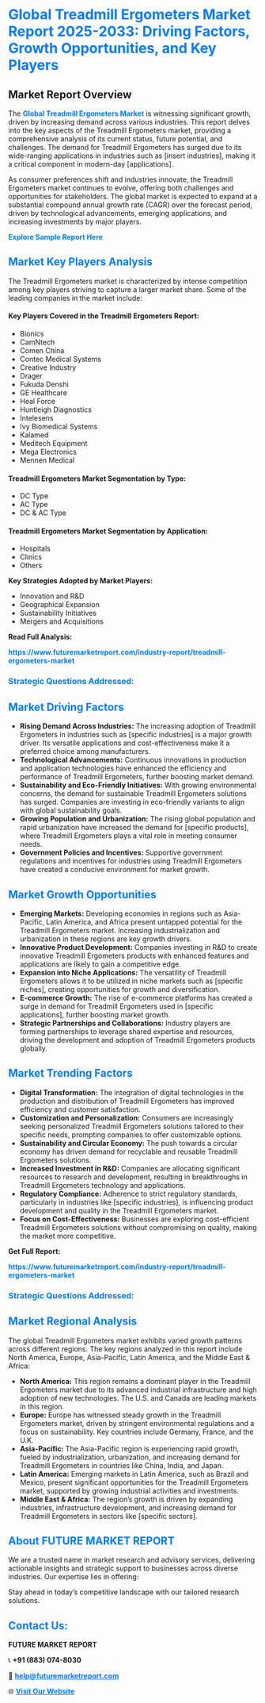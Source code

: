 <h1 style="color: #007BFF;">Global Treadmill Ergometers Market Report 2025-2033: Driving Factors, Growth Opportunities, and Key Players</h1>

<section id="overview">
<h2>Market Report Overview</h2>
<p>The <a href="https://www.futuremarketreport.com/industry-report/treadmill-ergometers-market" style="color: #007BFF; text-decoration: none;"><strong>Global Treadmill Ergometers Market</strong></a> is witnessing significant growth, driven by increasing demand across various industries. This report delves into the key aspects of the Treadmill Ergometers market, providing a comprehensive analysis of its current status, future potential, and challenges. The demand for Treadmill Ergometers has surged due to its wide-ranging applications in industries such as [insert industries], making it a critical component in modern-day [applications].</p>
<p>As consumer preferences shift and industries innovate, the Treadmill Ergometers market continues to evolve, offering both challenges and opportunities for stakeholders. The global market is expected to expand at a substantial compound annual growth rate (CAGR) over the forecast period, driven by technological advancements, emerging applications, and increasing investments by major players.</p>
</section>

<section id="overview">
<p><a href="https://www.futuremarketreport.com/request-sample/reportId=36080" style="color: #007BFF; text-decoration: none;"><strong>Explore Sample Report Here</strong></a></p>
</section>

<section id="key-players">
<h2 style="color: #007BFF;">Market Key Players Analysis</h2>
<p>The Treadmill Ergometers market is characterized by intense competition among key players striving to capture a larger market share. Some of the leading companies in the market include:</p>
<h4>Key Players Covered in the Treadmill Ergometers Report:</h4>
<ul><li>Bionics</li><li>CamNtech</li><li>Comen China</li><li>Contec Medical Systems</li><li>Creative Industry</li><li>Drager</li><li>Fukuda Denshi</li><li>GE Healthcare</li><li>Heal Force</li><li>Huntleigh Diagnostics</li><li>Intelesens</li><li>Ivy Biomedical Systems</li><li>Kalamed</li><li>Meditech Equipment</li><li>Mega Electronics</li><li>Mennen Medical</li></ul>
<h4>Treadmill Ergometers Market Segmentation by Type:</h4>
<ul><li>DC Type</li><li>AC Type</li><li>DC &amp; AC Type</li></ul>

<h4>Treadmill Ergometers Market Segmentation by Application:</h4>
<ul><li>Hospitals</li><li>Clinics</li><li>Others</li></ul>
<p><strong>Key Strategies Adopted by Market Players:</strong></p>
<ul>
<li>Innovation and R&D</li>
<li>Geographical Expansion</li>
<li>Sustainability Initiatives</li>
<li>Mergers and Acquisitions</li>
</ul>
</section>

<section>
<p><strong>Read Full Analysis: </strong></p><a href="https://www.futuremarketreport.com/industry-report/treadmill-ergometers-market" style="color: #007BFF; text-decoration: none;"><strong>https://www.futuremarketreport.com/industry-report/treadmill-ergometers-market</strong></a>
<h3 style="color: #007BFF;">Strategic Questions Addressed:</h3>
</section>

<section id="driving-factors">
<h2 style="color: #007BFF;">Market Driving Factors</h2>
<ul>
<li><strong>Rising Demand Across Industries:</strong> The increasing adoption of Treadmill Ergometers in industries such as [specific industries] is a major growth driver. Its versatile applications and cost-effectiveness make it a preferred choice among manufacturers.</li>
<li><strong>Technological Advancements:</strong> Continuous innovations in production and application technologies have enhanced the efficiency and performance of Treadmill Ergometers, further boosting market demand.</li>
<li><strong>Sustainability and Eco-Friendly Initiatives:</strong> With growing environmental concerns, the demand for sustainable Treadmill Ergometers solutions has surged. Companies are investing in eco-friendly variants to align with global sustainability goals.</li>
<li><strong>Growing Population and Urbanization:</strong> The rising global population and rapid urbanization have increased the demand for [specific products], where Treadmill Ergometers plays a vital role in meeting consumer needs.</li>
<li><strong>Government Policies and Incentives:</strong> Supportive government regulations and incentives for industries using Treadmill Ergometers have created a conducive environment for market growth.</li>
</ul>
</section>

<section id="growth-opportunities">
<h2 style="color: #007BFF;">Market Growth Opportunities</h2>
<ul>
<li><strong>Emerging Markets:</strong> Developing economies in regions such as Asia-Pacific, Latin America, and Africa present untapped potential for the Treadmill Ergometers market. Increasing industrialization and urbanization in these regions are key growth drivers.</li>
<li><strong>Innovative Product Development:</strong> Companies investing in R&D to create innovative Treadmill Ergometers products with enhanced features and applications are likely to gain a competitive edge.</li>
<li><strong>Expansion into Niche Applications:</strong> The versatility of Treadmill Ergometers allows it to be utilized in niche markets such as [specific niches], creating opportunities for growth and diversification.</li>
<li><strong>E-commerce Growth:</strong> The rise of e-commerce platforms has created a surge in demand for Treadmill Ergometers used in [specific applications], further boosting market growth.</li>
<li><strong>Strategic Partnerships and Collaborations:</strong> Industry players are forming partnerships to leverage shared expertise and resources, driving the development and adoption of Treadmill Ergometers products globally.</li>
</ul>
</section>

<section id="trending-factors">
<h2 style="color: #007BFF;">Market Trending Factors</h2>
<ul>
<li><strong>Digital Transformation:</strong> The integration of digital technologies in the production and distribution of Treadmill Ergometers has improved efficiency and customer satisfaction.</li>
<li><strong>Customization and Personalization:</strong> Consumers are increasingly seeking personalized Treadmill Ergometers solutions tailored to their specific needs, prompting companies to offer customizable options.</li>
<li><strong>Sustainability and Circular Economy:</strong> The push towards a circular economy has driven demand for recyclable and reusable Treadmill Ergometers solutions.</li>
<li><strong>Increased Investment in R&D:</strong> Companies are allocating significant resources to research and development, resulting in breakthroughs in Treadmill Ergometers technology and applications.</li>
<li><strong>Regulatory Compliance:</strong> Adherence to strict regulatory standards, particularly in industries like [specific industries], is influencing product development and quality in the Treadmill Ergometers market.</li>
<li><strong>Focus on Cost-Effectiveness:</strong> Businesses are exploring cost-efficient Treadmill Ergometers solutions without compromising on quality, making the market more competitive.</li>
</ul>
</section>

<section>
<p><strong>Get Full Report: </strong></p><a href="https://www.futuremarketreport.com/industry-report/treadmill-ergometers-market" style="color: #007BFF; text-decoration: none;"><strong>https://www.futuremarketreport.com/industry-report/treadmill-ergometers-market</strong></a>
<h3 style="color: #007BFF;">Strategic Questions Addressed:</h3>
</section>


<section id="regional-analysis">
<h2 style="color: #007BFF;">Market Regional Analysis</h2>
<p>The global Treadmill Ergometers market exhibits varied growth patterns across different regions. The key regions analyzed in this report include North America, Europe, Asia-Pacific, Latin America, and the Middle East & Africa:</p>
<ul>
<li><strong>North America:</strong> This region remains a dominant player in the Treadmill Ergometers market due to its advanced industrial infrastructure and high adoption of new technologies. The U.S. and Canada are leading markets in this region.</li>
<li><strong>Europe:</strong> Europe has witnessed steady growth in the Treadmill Ergometers market, driven by stringent environmental regulations and a focus on sustainability. Key countries include Germany, France, and the U.K.</li>
<li><strong>Asia-Pacific:</strong> The Asia-Pacific region is experiencing rapid growth, fueled by industrialization, urbanization, and increasing demand for Treadmill Ergometers in countries like China, India, and Japan.</li>
<li><strong>Latin America:</strong> Emerging markets in Latin America, such as Brazil and Mexico, present significant opportunities for the Treadmill Ergometers market, supported by growing industrial activities and investments.</li>
<li><strong>Middle East & Africa:</strong> The region’s growth is driven by expanding industries, infrastructure development, and increasing demand for Treadmill Ergometers in sectors like [specific sectors].</li>
</ul>
</section>

<footer>
<h2 style="color: #007BFF;">About FUTURE MARKET REPORT</h2>
<p>We are a trusted name in market research and advisory services, delivering actionable insights and strategic support to businesses across diverse industries. Our expertise lies in offering:</p>

<p>Stay ahead in today’s competitive landscape with our tailored research solutions.</p>

<h2 style="color: #007BFF;">Contact Us:</h2>
<p><strong>FUTURE MARKET REPORT</strong></p>
<p>📞 <strong>+91 (883) 074-8030</strong></p>
<p>📧 <strong><a href="mailto:help@futuremarketreport.com" style="color: #007BFF;">help@futuremarketreport.com</a></strong></p>
<p>🌐 <strong><a href="https://www.futuremarketreport.com/" style="color: #007BFF;">Visit Our Website</a></strong></p>
</footer>